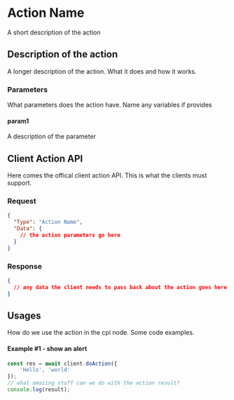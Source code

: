 # Action Name
A short description of the action

## Description of the action
A longer description of the action.
What it does and how it works.

### Parameters
What parameters does the action have.
Name any variables if provides

#### param1
A description of the parameter

## Client Action API
Here comes the offical client action API. This is what the clients must support.

### Request
```json
{
  "Type": "Action Name",
  "Data": {
    // the action parameters go here
  }
}
```

### Response
```json
{
  // any data the client needs to pass back about the action goes here
}
```

## Usages
How do we use the action in the cpi node.
Some code examples.

#### Example #1 - show an alert
```typescript
const res = await client.doAction({
    'Hello', 'world'
});
// what amazing stuff can we do with the action result?
console.log(result);
```
